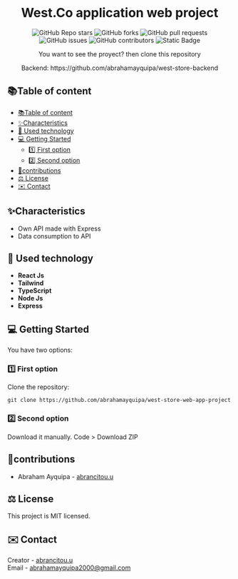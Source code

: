 <br>
<h1 align="center">West.Co application web project</h1>
<div align="center">
    <img alt="GitHub Repo stars" src="https://img.shields.io/github/stars/abrahamayquipa/west-store-web-app-project">
    <img alt="GitHub forks" src="https://img.shields.io/github/forks/abrahamayquipa/west-store-web-app-project">
    <img alt="GitHub pull requests" src="https://img.shields.io/github/issues-pr/abrahamayquipa/west-store-web-app-project">
    <img alt="GitHub issues" src="https://img.shields.io/github/issues/abrahamayquipa/west-store-web-app-project">
    <img alt="GitHub contributors" src="https://img.shields.io/github/contributors/abrahamayquipa/west-store-web-app-project">
    <img alt="Static Badge" src="https://img.shields.io/badge/license-MIT-yellow">
</div>
<p align="center">
You want to see the proyect? then clone this repository
</p>
<p align="center">Backend: https://github.com/abrahamayquipa/west-store-backend</p>

## 📚​Table of content
- [📚​Table of content](#table-of-content)
- [✨​Characteristics](#characteristics)
- [📱​ Used technology](#-used-technology)
- [💻 Getting Started](#-getting-started)
  - [1️⃣​ First option](#1️⃣-first-option)
  - [2️⃣​ Second option](#2️⃣-second-option)
- [🌠​​contributions](#contributions)
- [⚖️​ License](#️-license)
- [​✉️​​ Contact](#️-contact)

## ✨​Characteristics
* Own API made with Express
* Data consumption to API

## 📱​ Used technology
* **React Js**
* **Tailwind**
* **TypeScript**
* **Node Js**
* **Express**

## 💻 Getting Started
You have two options:

### 1️⃣​ First option
 Clone the repository:
```shell
git clone https://github.com/abrahamayquipa/west-store-web-app-project
```

### 2️⃣​ Second option
Download it manually. Code > Download ZIP

## 🌠​​contributions
* Abraham Ayquipa - [abrancitou.u](https://github.com/abrahamayquipa)

## ⚖️​ License
This project is MIT licensed.

## ​✉️​​ Contact
Creator - [abrancitou.u](https://github.com/abrahamayquipa)  
Email - [abrahamayquipa2000@gmail.com]()